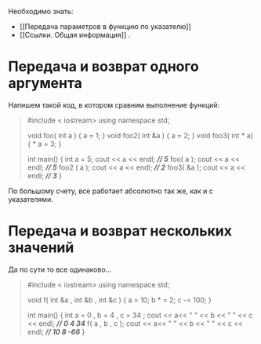 Необходимо знать: 
- [[Передача параметров в функцию по указателю]]  
- [[Ссылки. Общая информация]] .
# Передача и возврат одного аргумента

Напишем такой код, в котором сравним выполнение функций:

>#include < iostream>
>using namespace std;
>
>void foo( int a ) { a = 1; }
>void foo2( int &a ) { a = 2; }
>void foo3( int * a) { * a = 3; }
>
>int main() {
>	int a = 5;
>	cout << a << endl;      ***// 5***
>	foo( a );
>	cout << a << endl;      ***// 5***
>	foo2 ( a );
>	cout << a << endl;      ***// 2***
>	foo3( &a );
>	cout << a << endl;       ***// 3***
>} 

По большому счету, все работает абсолютно так же, как и с указателями.

# Передача и возврат нескольких значений

Да по сути то все одинаково...

>#include < iostream>
>using namespace std;
>
>void f( int &a , int &b , int &c ) {
>	a = 10;
>	b * = 2;
>	c -= 100;
>}
>
>int main() {
>	int a = 0 , b = 4 , c = 34 ;
>	cout << a<< " " << b << " " << c << endl;      ***// 0 4 34***
>	f( a , b , c );
>	cout << a<< " " << b << " " << c << endl;      ***// 10 8 -66***
>}